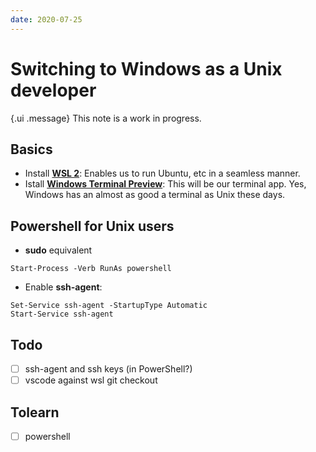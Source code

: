 ```yaml
---
date: 2020-07-25
---
```


# Switching to Windows as a Unix developer

{.ui .message}
This note is a work in progress.

## Basics

* Install [**WSL 2**](https://docs.microsoft.com/en-us/windows/wsl/install-win10): Enables us to run Ubuntu, etc in a seamless manner.
* Istall [**Windows Terminal Preview**](https://www.microsoft.com/en-us/p/windows-terminal-preview/9n8g5rfz9xk3?activetab=pivot:overviewtab): This will be our terminal app. Yes, Windows has an almost as good a terminal as Unix these days.

## Powershell for Unix users

* **sudo** equivalent
```shell
Start-Process -Verb RunAs powershell
```
* Enable **ssh-agent**:
```
Set-Service ssh-agent -StartupType Automatic
Start-Service ssh-agent
```


## Todo

- [ ] ssh-agent and ssh keys (in PowerShell?)
- [ ] vscode against wsl git checkout

## Tolearn

- [ ] powershell
